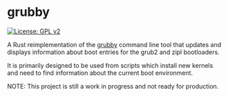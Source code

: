 # grubby

[![License: GPL v2](https://img.shields.io/badge/License-GPL%20v2-blue.svg)](https://img.shields.io/badge/License-GPL%20v2-blue.svg)

A Rust reimplementation of the
[grubby](https://src.fedoraproject.org/rpms/grubby/blob/rawhide/f/grubby-bls)
command line tool that updates and displays information about boot entries
for the grub2 and zipl bootloaders.

It is primarily designed to be used from scripts which install new kernels
and need to find information about the current boot environment.

NOTE: This project is still a work in progress and not ready for production.
